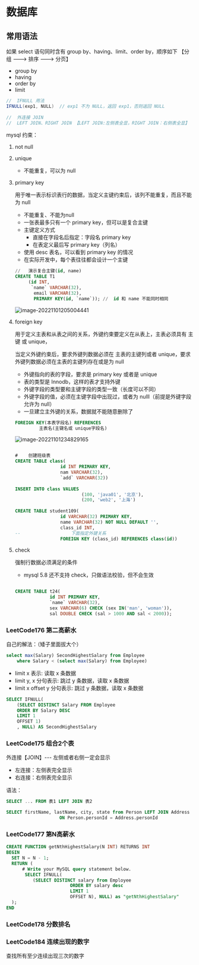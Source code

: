# 数据库

## 常用语法

如果 select 语句同时含有 group by、having、limit、order by，顺序如下  【分组 ---> 排序 ---> 分页】

- group by
- having
- order by
- limit

```java
//	IFNULL 用法
IFNULL(exp1, NULL)	// exp1 不为 NULL，返回 exp1，否则返回 NULL
    
//	外连接 JOIN
//	LEFT JOIN、RIGHT JOIN 【LEFT JOIN:左侧表全显，RIGHT JOIN：右侧表全显】
```

mysql 约束：

1. not null

2. unique

   - 不能重复，可以为 null

3. primary key

   用于唯一表示标识表行的数据，当定义主键约束后，该列不能重复，而且不能为 null

   - 不能重复、不能为null
   - 一张表最多只有一个 primary key，但可以是复合主键
   - 主键定义方式
     -  直接在字段名后指定：字段名 primary key
     - 在表定义最后写 primary key（列名）
   - 使用 desc 表名，可以看到 primary key 的情况
   - 在实际开发中，每个表往往都会设计一个主键

   ```sql
   //	演示复合主键(id, name)
   CREATE TABLE T1
   		(id INT,
         `name` VARCHAR(32),
          email VARCHAR(32),
          PRIMARY KEY(id, `name`));	//	id 和 name 不能同时相同
   ```

   ![image-20221101205004441](https://cdn.jsdelivr.net/gh/RonnieLee24/PicGo_Pictures@master/imgs/DB/202211012050484.png)

4. foreign key

   用于定义主表和从表之间的关系，外键约束要定义在从表上，主表必须具有 主键 或 unique，

   当定义外键约束后，要求外键列数据必须在 主表的主键列或者 unique，要求外键列数据必须在主表的主键列存在或是为 null

   - 外键指向的表的字段，要求是 primary key 或者是 unique
   - 表的类型是 Innodb，这样的表才支持外键
   - 外键字段的类型要和主键字段的类型一致（长度可以不同）
   - 外键字段的值，必须在主键字段中出现过，或者为 nulll（前提是外键字段允许为 null）
   - 一旦建立主外键的关系，数据就不能随意删除了

   ```sql
   FOREIGN KEY(本表字段名) REFERENCES
   			主表名(主键名或 unique字段名)
   ```

   ![image-20221101234829165](https://cdn.jsdelivr.net/gh/RonnieLee24/PicGo_Pictures@master/imgs/DB/202211012348370.png)

   ```sql
   
   #	创建班级表
   CREATE TABLE class(
   					id INT PRIMARY KEY,
   					nam VARCHAR(32),
   					`add` VARCHAR(32))
    
   INSERT INTO class VALUES
   							(100, 'java01', '北京'),
   							(200, 'web2', '上海')
    
   CREATE TABLE student109(
   					id VARCHAR(32) PRIMARY KEY,
   					name VARCHAR(32) NOT NULL DEFAULT '',
   					class_id INT,
   -- 					下面指定外键关系
   					FOREIGN KEY (class_id) REFERENCES class(id))
   
   ```

5. check

   强制行数据必须满足的条件

   - mysql 5.8 还不支持 check，只做语法校验，但不会生效

   ```sql
   
   CREATE TABLE t24(
   				id INT PRIMARY KEY,
   				`name` VARCHAR(32),
   				sex VARCHAR(6) CHECK (sex IN('man', 'woman')),
   				sal DOUBLE CHECK (sal > 1000 AND sal < 2000));
   
   ```

   



###  LeetCode176 第二高薪水

自己的解法：（矮子里面拔大个）

```sql
select max(Salary) SecondHighestSalary from Employee
	where Salary < (select max(Salary) from Employee)
```

- limit x 表示: 读取 x 条数据
- limit y, x 分句表示: 跳过 y 条数据，读取 x 条数据
- limit x offset y 分句表示: 跳过 y 条数据，读取 x 条数据

```sql
SELECT IFNULL( 
    (SELECT DISTINCT Salary FROM Employee 
    ORDER BY Salary DESC
    LIMIT 1
    OFFSET 1)
    , NULL) AS SecondHighestSalary
```



### LeetCode175 组合2个表

外连接【JOIN】--- 左侧或者右侧一定会显示

- 左连接：左侧表完全显示
- 右连接：右侧表完全显示

语法：

```sql
SELECT ... FROM 表1 LEFT JOIN 表2
```

```sql
SELECT firstName, lastName, city, state from Person LEFT JOIN Address
                    ON Person.personId = Address.personId
```



### LeetCode177 第N高薪水

```sql
CREATE FUNCTION getNthHighestSalary(N INT) RETURNS INT
BEGIN
  SET N = N - 1;
  RETURN (
      # Write your MySQL query statement below.
       SELECT IFNULL(
          (SELECT DISTINCT salary from Employee
                        ORDER BY salary desc
                        LIMIT 1
                        OFFSET N), NULL) as "getNthHighestSalary"
  );
END
```



###	LeetCode178 分数排名



### LeetCode184 连续出现的数字

查找所有至少连续出现三次的数字





